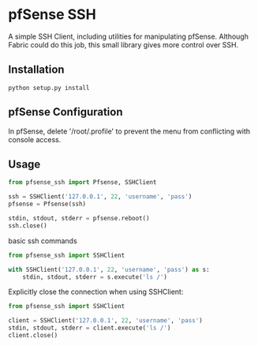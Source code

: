 pfSense SSH
===========
A simple SSH Client, including utilities for manipulating pfSense.
Although Fabric could do this job, this small library gives more control
over SSH.


Installation
------------

    python setup.py install



pfSense Configuration
----------------------
In pfSense, delete '/root/.profile' to prevent the menu from conflicting
with console access.


Usage
-----

```python
from pfsense_ssh import Pfsense, SSHClient

ssh = SSHClient('127.0.0.1', 22, 'username', 'pass')
pfsense = Pfsense(ssh)

stdin, stdout, stderr = pfsense.reboot()
ssh.close()
```

basic ssh commands

```python
from pfsense_ssh import SSHClient

with SSHClient('127.0.0.1', 22, 'username', 'pass') as s:
    stdin, stdout, stderr = s.execute('ls /')
```


Explicitly close the connection when using SSHClient:

```python
from pfsense_ssh import SSHClient

client = SSHClient('127.0.0.1', 22, 'username', 'pass')
stdin, stdout, stderr = client.execute('ls /')
client.close()
```

